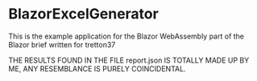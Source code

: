 # BlazorExcelGenerator

This is the example application for the Blazor WebAssembly part of the Blazor brief written for tretton37

THE RESULTS FOUND IN THE FILE report.json IS TOTALLY MADE UP BY ME, ANY RESEMBLANCE IS PURELY COINCIDENTAL. 
